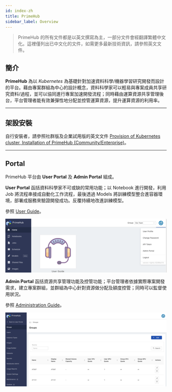 ```yaml
---
id: index-zh
title: PrimeHub
sidebar_label: Overview
---
```


>PrimeHub 的所有文件都是以英文撰寫為主，一部分文件會經翻譯繁體中文化。這裡僅列出已中文化的文件，如需更多最新技術資訊，請參照英文文件。

## 簡介

**PrimeHub** 為以 *Kubernetes* 為基礎針對加速資料科學/機器學習研究開發而設計的平台。藉由專案群組為中心的設計概念，資料科學家可以輕易與專案成員共享研究資料/過程，並可以協同進行專案加速開發流程；同時藉由運算資源共享管理後台，平台管理者能有效兼彈性地分配並控管運算資源，提升運算資源的利用率。

---

## 架設安裝

自行安裝者，請參照社群版及企業試用版的英文文件 [Provision of Kubernetes cluster, Installation of PrimeHub (Community/Enterprise)](dev-introduction)。

---

## Portal

PrimeHub 平台由 **User Portal** 及 **Admin Portal** 組成。

**User Portal** 函括資料科學家不可或缺的常用功能；以 Notebook 進行開發，利用 Job 將流程串接成自動化工作流程，最後透過 Models 將訓練模型整合進容器環境，部署成服務來驗證開發成功。反覆持續地改進訓練模型。

參照 [User Guide](zh-tw/quickstart/login-portal-user)。

![](assets/v33-landing-user.png)

**Admin Portal** 函括資源共享管理功能及控管功能；平台管理者依據實際專案開發需求，建立專案群組，並群組為中心針對資源做分配及額度控管；同時可以監督使用狀況。

參照 [Administration Guide](zh-tw/quickstart/login-portal-admin)。

![](assets/v3-admin-portal_v31.png)
